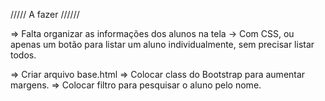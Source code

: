///// A fazer //////

=> Falta organizar as informações dos alunos na tela -> Com CSS, ou apenas um botão para listar um aluno individualmente, sem precisar listar todos. 

=> Criar arquivo base.html
=> Colocar class do Bootstrap para aumentar margens.
=> Colocar filtro para pesquisar o aluno pelo nome.